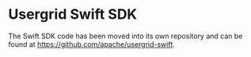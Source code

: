 # Usergrid Swift SDK

The Swift SDK code has been moved into its own repository and can be found 
at https://github.com/apache/usergrid-swift.